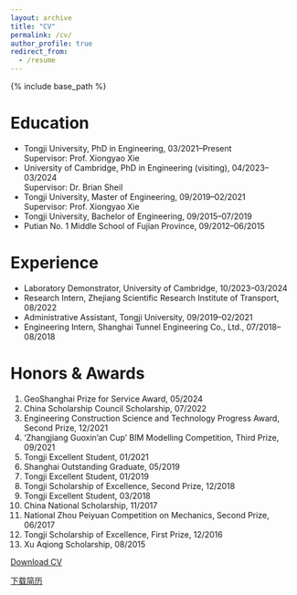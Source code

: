 ```yaml
---
layout: archive
title: "CV"
permalink: /cv/
author_profile: true
redirect_from:
  - /resume
---
```


{% include base_path %}

Education
======
* Tongji University, PhD in Engineering, 03/2021–Present  
  Supervisor: Prof. Xiongyao Xie
* University of Cambridge, PhD in Engineering (visiting), 04/2023–03/2024  
  Supervisor: Dr. Brian Sheil
* Tongji University, Master of Engineering, 09/2019–02/2021  
  Supervisor: Prof. Xiongyao Xie
* Tongji University, Bachelor of Engineering, 09/2015–07/2019
* Putian No. 1 Middle School of Fujian Province, 09/2012–06/2015

Experience
======
* Laboratory Demonstrator, University of Cambridge, 10/2023–03/2024
* Research Intern, Zhejiang Scientific Research Institute of Transport, 08/2022
* Administrative Assistant, Tongji University, 09/2019–02/2021
* Engineering Intern, Shanghai Tunnel Engineering Co., Ltd., 07/2018–08/2018

Honors & Awards
======
1.	GeoShanghai Prize for Service Award, 05/2024
2.	China Scholarship Council Scholarship, 07/2022
3.	Engineering Construction Science and Technology Progress Award, Second Prize, 12/2021
4.	‘Zhangjiang Guoxin’an Cup’ BIM Modelling Competition, Third Prize, 09/2021
5.	Tongji Excellent Student, 01/2021
6.	Shanghai Outstanding Graduate, 05/2019
7.	Tongji Excellent Student, 01/2019
8.	Tongji Scholarship of Excellence, Second Prize, 12/2018
9.	Tongji Excellent Student, 03/2018
10.	China National Scholarship, 11/2017
11.	National Zhou Peiyuan Competition on Mechanics, Second Prize, 06/2017
12.	Tongji Scholarship of Excellence, First Prize, 12/2016
13.	Xu Aqiong Scholarship, 08/2015

[Download CV](https://linwei0763.github.io/files/cv.pdf)

[下载简历](https://linwei0763.github.io/files/简历.pdf)
